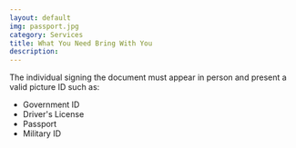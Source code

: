 ```yaml
---
layout: default
img: passport.jpg
category: Services
title: What You Need Bring With You
description:
---
```

The individual signing the document must appear in person and present a valid picture ID such as: 
* Government ID
* Driver's License
* Passport 
* Military ID
